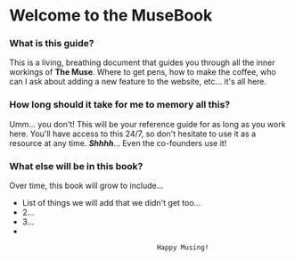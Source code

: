 # Welcome to the MuseBook


### What is this guide?

This is a living, breathing document that guides you through all the inner workings of **The Muse**.  Where to get pens, how to make the coffee, who can I ask about adding a new feature to the website, etc... it's all here.

### How long should it take for me to memory all this?

Umm... you don't! This will be your reference guide for as long as you work here.  You'll have access to this 24/7, so don't hesitate to use it as a resource at any time.  ***Shhhh***... Even the co-founders use it!


### What else will be in this book?

Over time, this book will grow to include...
* List of things we will add that we didn't get too...
* 2...
* 3...
* 



                                         Happy Musing!